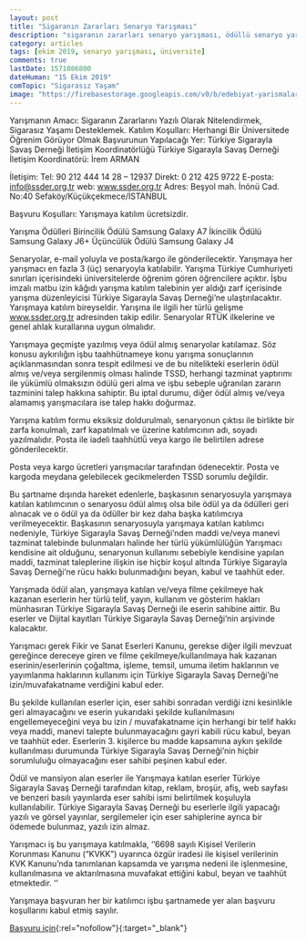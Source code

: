 ```yaml
---
layout: post
title: "Sigaranın Zararları Senaryo Yarışması"
description: "sigaranın zararları senaryo yarışması, ödüllü senaryo yarışması 2019"
category: articles
tags: [ekim 2019, senaryo yarışması, üniversite]
comments: true
lastDate: 1571086800
dateHuman: "15 Ekim 2019"
comTopic: "Sigarasız Yaşam"
image: "https://firebasestorage.googleapis.com/v0/b/edebiyat-yarismalari.appspot.com/o/sigarasiz-yasam-senaryo-yarismasi.jpg?alt=media&token=ccfcefc8-8f8c-4862-bb21-d3a7ad1ac14e"
---
```


Yarışmanın Amacı: Sigaranın Zararlarını Yazılı Olarak Nitelendirmek, Sigarasız Yaşamı Desteklemek.
Katılım Koşulları: Herhangi Bir Üniversitede Öğrenim Görüyor Olmak
Başvurunun Yapılacağı Yer: Türkiye Sigarayla Savaş Derneği İletişim Koordinatörlüğü Türkiye Sigarayla Savaş Derneği İletişim Koordinatörü: İrem ARMAN

İletişim:
Tel: 90 212 444 14 28 – 12937 Direkt: 0 212 425 9722
E-posta: info@ssder.org.tr
web: www.ssder.org.tr
Adres: Beşyol mah. İnönü Cad. No:40 Sefaköy/Küçükçekmece/İSTANBUL

Başvuru Koşulları:
Yarışmaya katılım ücretsizdir.

Yarışma Ödülleri
Birincilik Ödülü Samsung Galaxy A7
İkincilik Ödülü Samsung Galaxy J6+
Üçüncülük Ödülü Samsung Galaxy J4

Senaryolar, e-mail yoluyla ve posta/kargo ile gönderilecektir.
Yarışmaya her yarışmacı en fazla 3 (üç) senaryoyla katılabilir.
Yarışma Türkiye Cumhuriyeti sınırları içerisindeki üniversitelerde öğrenim gören öğrencilere açıktır. İşbu imzalı matbu izin kâğıdı yarışma katılım talebinin yer aldığı zarf içerisinde yarışma düzenleyicisi Türkiye Sigarayla Savaş Derneği’ne ulaştırılacaktır.
Yarışmaya katılım bireyseldir.
Yarışma ile ilgili her türlü gelişme www.ssder.org.tr adresinden takip edilir.
Senaryolar RTÜK ilkelerine ve genel ahlak kurallarına uygun olmalıdır.

Yarışmaya geçmişte yazılmış veya ödül almış̧ senaryolar katılamaz. Söz konusu aykırılığın işbu taahhütnameye konu yarışma sonuçlarının açıklanmasından sonra tespit edilmesi ve de bu nitelikteki eserlerin ödül almış ve/veya sergilenmiş olması halinde TSSD, herhangi tazminat yaptırımı ile yükümlü olmaksızın ödülü geri alma ve işbu sebeple uğranılan zararın tazminini talep hakkına sahiptir. Bu iptal durumu, diğer ödül almış ve/veya alamamış yarışmacılara ise talep hakkı doğurmaz.

Yarışma katılım formu eksiksiz doldurulmalı, senaryonun çıktısı ile birlikte bir zarfa konulmalı, zarf kapatılmalı ve üzerine katılımcının adı, soyadı yazılmalıdır. Posta ile iadeli taahhütlü̈ veya kargo ile belirtilen adrese gönderilecektir.

Posta veya kargo ücretleri yarışmacılar tarafından ödenecektir. Posta ve kargoda meydana gelebilecek gecikmelerden TSSD sorumlu değildir.

Bu şartname dışında hareket edenlerle, başkasının senaryosuyla yarışmaya katılan katılımcının o senaryosu ödül almış olsa bile ödül ya da ödülleri geri alınacak ve o ödül ya da ödüller bir kez daha başka katılımcıya verilmeyecektir. Başkasının senaryosuyla yarışmaya katılan katılımcı nedeniyle, Türkiye Sigarayla Savaş Derneği’nden maddi ve/veya manevi tazminat talebinde bulunmaları halinde her türlü yükümlülüğün Yarışmacı kendisine ait olduğunu, senaryonun kullanımı sebebiyle kendisine yapılan maddi, tazminat taleplerine ilişkin ise hiçbir koşul altında Türkiye Sigarayla Savaş Derneği’ne rücu hakkı bulunmadığını beyan, kabul ve taahhüt eder.

Yarışmada ödül alan, yarışmaya katılan ve/veya filme çekilmeye hak kazanan eserlerin her türlü telif, yayın, kullanım ve gösterim hakları münhasıran Türkiye Sigarayla Savaş Derneği ile eserin sahibine aittir. Bu eserler ve Dijital kayıtları Türkiye Sigarayla Savaş Derneği’nin arşivinde kalacaktır.

Yarışmacı gerek Fikir ve Sanat Eserleri Kanunu, gerekse diğer ilgili mevzuat gereğince dereceye giren ve filme çekilmeye/kullanılmaya hak kazanan eserinin/eserlerinin çoğaltma, işleme, temsil, umuma iletim haklarının ve yayımlanma haklarının kullanımı için Türkiye Sigarayla Savaş Derneği’ne izin/muvafakatname verdiğini kabul eder.

Bu şekilde kullanılan eserler için, eser sahibi sonradan verdiği izni kesinlikle geri almayacağını ve eserin yukarıdaki şekilde kullanılmasını engellemeyeceğini veya bu izin / muvafakatname için herhangi bir telif hakkı veya maddi, manevi talepte bulunmayacağını gayri kabili rücu kabul, beyan ve taahhüt eder. Eserlerin 3. kişilerce bu madde kapsamına aykırı şekilde kullanılması durumunda Türkiye Sigarayla Savaş Derneği’nin hiçbir sorumluluğu olmayacağını eser sahibi peşinen kabul eder.

Ödül ve mansiyon alan eserler ile Yarışmaya katılan eserler Türkiye Sigarayla Savaş Derneği tarafından kitap, reklam, broşür, afiş, web sayfası ve benzeri basılı yayınlarda eser sahibi ismi belirtilmek koşuluyla kullanılabilir. Türkiye Sigarayla Savaş Derneği bu eserlerle ilgili yapacağı yazılı ve görsel yayınlar, sergilemeler için eser sahiplerine ayrıca bir ödemede bulunmaz, yazılı izin almaz.

Yarışmacı iş bu yarışmaya katılmakla, ‘’6698 sayılı Kişisel Verilerin Korunması Kanunu (“KVKK”) uyarınca özgür iradesi ile kişisel verilerinin KVK Kanunu’nda tanımlanan kapsamda ve yarışma nedeni ile işlenmesine, kullanılmasına ve aktarılmasına muvafakat ettiğini kabul, beyan ve taahhüt etmektedir. ‘’

Yarışmaya başvuran her bir katılımcı işbu şartnamede yer alan başvuru koşullarını kabul etmiş sayılır.

[Başvuru için](http://vrlab.aydin.edu.tr/2019/07/29/sigarasiz-yasam-senaryo-yarismasi/?utm_source=edebiyatyarismalari.com&utm_medium=affiliate&utm_campaign=cpc){:rel="nofollow"}{:target="_blank"}
